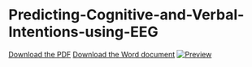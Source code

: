 # Predicting-Cognitive-and-Verbal-Intentions-using-EEG
[Download the PDF](docs/paper.pdf)
[Download the Word document](docs/paper.docx)
[![Preview](docs/preview.png)](docs/paper.pdf)
